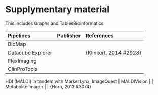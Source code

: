 # Supplymentary material
This includes Graphs and TablesBioinformatics 

Pipelines|Publisher|References
:--- | --- | :---
BioMap | | 
Datacube Explorer | | {Klinkert, 2014 #2928}
FlexImaging | | 
ClinProTools | |
HDI (MALDI) in tandem with MarkerLynx, 
ImageQuest | MALDIVision | | 
Metabolite Imager | | {Horn, 2013 #3074}
